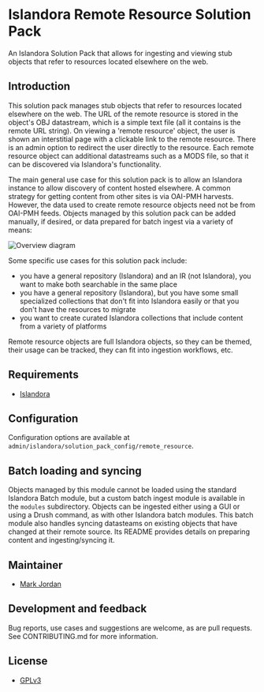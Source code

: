 # Islandora Remote Resource Solution Pack

An Islandora Solution Pack that allows for ingesting and viewing stub objects that refer to resources located elsewhere on the web.

## Introduction

This solution pack manages stub objects that refer to resources located elsewhere on the web. The URL of the remote resource is stored in the object's OBJ datastream, which is a simple text file (all it contains is the remote URL string). On viewing a 'remote resource' object, the user is shown an interstitial page with a clickable link to the remote resource. There is an admin option to redirect the user directly to the resource. Each remote resource object can additional datastreams such as a MODS file, so that it can be discovered via Islandora's functionality.

The main general use case for this solution pack is to allow an Islandora instance to allow discovery of content hosted elsewhere. A common strategy for getting content from other sites is via OAI-PMH harvests. However, the data used to create remote resource objects need not be from OAI-PMH feeds. Objects managed by this solution pack can be added manually, if desired, or data prepared for batch ingest via a variety of means:

![Overview diagram](https://user-images.githubusercontent.com/403918/33591649-8c6740c8-d93b-11e7-8b66-75e03701c1b4.png)

Some specific use cases for this solution pack include:

* you have a general repository (Islandora) and an IR (not Islandora), you want to make both searchable in the same place
* you have a general repository (Islandora), but you have some small specialized collections that don't fit into Islandora easily or that you don't have the resources to migrate
* you want to create curated Islandora collections that include content from a variety of platforms

Remote resource objects are full Islandora objects, so they can be themed, their usage can be tracked, they can fit into ingestion workflows, etc.

## Requirements

* [Islandora](https://github.com/Islandora/islandora)

## Configuration

Configuration options are available at `admin/islandora/solution_pack_config/remote_resource`.

## Batch loading and syncing

Objects managed by this module cannot be loaded using the standard Islandora Batch module, but a custom batch ingest module is available in the `modules` subdirectory. Objects can be ingested either using a GUI or using a Drush command, as with other Islandora batch modules. This batch module also handles syncing datasteams on existing objects that have changed at their remote source. Its README provides details on preparing content and ingesting/syncing it.

## Maintainer

* [Mark Jordan](https://github.com/mjordan)

## Development and feedback

Bug reports, use cases and suggestions are welcome, as are pull requests. See CONTRIBUTING.md for more information.

## License

* [GPLv3](http://www.gnu.org/licenses/gpl-3.0.txt)
